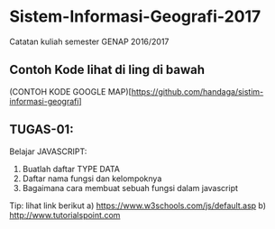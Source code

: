 # Sistem-Informasi-Geografi-2017
Catatan kuliah semester GENAP 2016/2017

## Contoh Kode lihat di ling di bawah

(CONTOH KODE GOOGLE MAP)[https://github.com/handaga/sistim-informasi-geografi]

## TUGAS-01:

Belajar JAVASCRIPT:

1. Buatlah daftar TYPE DATA
2. Daftar nama fungsi dan kelompoknya
3. Bagaimana cara membuat sebuah fungsi dalam javascript

Tip: lihat link berikut
a) https://www.w3schools.com/js/default.asp
b) http://www.tutorialspoint.com

